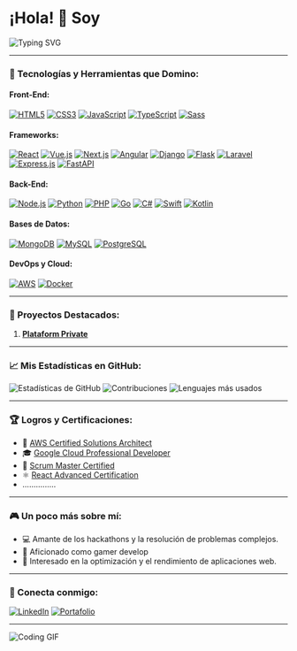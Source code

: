 # ¡Hola! 👋 Soy <Erick Sanchez/>

![Typing SVG](https://readme-typing-svg.herokuapp.com?size=24&color=112c34&lines=Desarrollador+Full+Stack;Más+de+10+años+de+experiencia)

---

### 🚀 Tecnologías y Herramientas que Domino:

#### Front-End:
[![HTML5](https://img.shields.io/badge/HTML5-E34F26?style=flat&logo=html5&logoColor=white)](https://developer.mozilla.org/es/docs/Web/HTML) 
[![CSS3](https://img.shields.io/badge/CSS3-1572B6?style=flat&logo=css3&logoColor=white)](https://developer.mozilla.org/es/docs/Web/CSS) 
[![JavaScript](https://img.shields.io/badge/JavaScript-323330?style=flat&logo=javascript&logoColor=F7DF1E)](https://developer.mozilla.org/es/docs/Web/JavaScript) 
[![TypeScript](https://img.shields.io/badge/TypeScript-007ACC?style=flat&logo=typescript&logoColor=white)](https://www.typescriptlang.org/) 
[![Sass](https://img.shields.io/badge/Sass-CC6699?style=flat&logo=sass&logoColor=white)](https://sass-lang.com/)

#### Frameworks:
[![React](https://img.shields.io/badge/React-20232A?style=flat&logo=react&logoColor=61DAFB)](https://es.reactjs.org/) 
[![Vue.js](https://img.shields.io/badge/Vue.js-35495E?style=flat&logo=vue.js&logoColor=4FC08D)](https://vuejs.org/) 
[![Next.js](https://img.shields.io/badge/Next.js-000000?style=flat&logo=nextdotjs&logoColor=white)](https://nextjs.org/) 
[![Angular](https://img.shields.io/badge/Angular-DD0031?style=flat&logo=angular&logoColor=white)](https://angular.io/) 
[![Django](https://img.shields.io/badge/Django-092E20?style=flat&logo=django&logoColor=white)](https://www.djangoproject.com/) 
[![Flask](https://img.shields.io/badge/Flask-000000?style=flat&logo=flask&logoColor=white)](https://flask.palletsprojects.com/) 
[![Laravel](https://img.shields.io/badge/Laravel-FF2D20?style=flat&logo=laravel&logoColor=white)](https://laravel.com/) 
[![Express.js](https://img.shields.io/badge/Express.js-000000?style=flat&logo=express&logoColor=white)](https://expressjs.com/) 
[![FastAPI](https://img.shields.io/badge/FastAPI-009688?style=flat&logo=fastapi&logoColor=white)](https://fastapi.tiangolo.com/)

#### Back-End:
[![Node.js](https://img.shields.io/badge/Node.js-339933?style=flat&logo=nodedotjs&logoColor=white&color=333333)](https://nodejs.org/) 
[![Python](https://img.shields.io/badge/Python-3776AB?style=flat&logo=python&logoColor=white&color=333333)](https://www.python.org/) 
[![PHP](https://img.shields.io/badge/PHP-777BB4?style=flat&logo=php&logoColor=white&color=333333)](https://www.php.net/) 
[![Go](https://img.shields.io/badge/Go-00ADD8?style=flat&logo=go&logoColor=white&color=333333)](https://go.dev/) 
[![C#](https://img.shields.io/badge/C%23-239120?style=flat&logo=csharp&logoColor=white&color=333333)](https://dotnet.microsoft.com/) 
[![Swift](https://img.shields.io/badge/Swift-F05138?style=flat&logo=swift&logoColor=white&color=333333)](https://swift.org/) 
[![Kotlin](https://img.shields.io/badge/Kotlin-7F52B5?style=flat&logo=kotlin&logoColor=white&color=333333)](https://kotlinlang.org/) 

#### Bases de Datos:
[![MongoDB](https://img.shields.io/badge/MongoDB-4EA94B?style=flat&logo=mongodb&logoColor=white)](https://www.mongodb.com/) 
[![MySQL](https://img.shields.io/badge/MySQL-4479A1?style=flat&logo=mysql&logoColor=white)](https://www.mysql.com/) 
[![PostgreSQL](https://img.shields.io/badge/PostgreSQL-336791?style=flat&logo=postgresql&logoColor=white)](https://www.postgresql.org/)

#### DevOps y Cloud:
[![AWS](https://img.shields.io/badge/Amazon_AWS-232F3E?style=flat&logo=amazonaws&logoColor=white)](https://aws.amazon.com/) 
[![Docker](https://img.shields.io/badge/Docker-2496ED?style=flat&logo=docker&logoColor=white)](https://www.docker.com/) 

---

### 🌟 Proyectos Destacados:

1. **[Plataform Private]()**

---

### 📈 Mis Estadísticas en GitHub:
![Estadísticas de GitHub](https://github-readme-stats.vercel.app/api?username=Erick-DSD&show_icons=true&theme=radical)
![Contribuciones](https://github-readme-streak-stats.herokuapp.com/?user=Erick-DSD&theme=radical)
![Lenguajes más usados](https://github-readme-stats.vercel.app/api/top-langs/?username=Erick-DSD&layout=compact&theme=radical)

---

### 🏆 Logros y Certificaciones:
- 🥇 [AWS Certified Solutions Architect](https://aws.amazon.com/certification/)
- 🎓 [Google Cloud Professional Developer](https://cloud.google.com/certification)
- 📜 [Scrum Master Certified](https://www.scrum.org/)
- ⚛️ [React Advanced Certification](https://reactjs.org/)
- ...............

---

### 🎮 Un poco más sobre mí:
- 💻 Amante de los hackathons y la resolución de problemas complejos.
- 🎨 Aficionado como gamer develop
- 🚀 Interesado en la optimización y el rendimiento de aplicaciones web.

---

### 🔗 Conecta conmigo:
[![LinkedIn](https://img.shields.io/badge/LinkedIn-0077B5?style=flat&logo=linkedin&logoColor=white)]() 
[![Portafolio](https://img.shields.io/badge/Portafolio-000000?style=flat&logo=githubpages&logoColor=white)]() 

---

![Coding GIF](https://i.giphy.com/ssIi4avluYcWw63NpT.webp)
